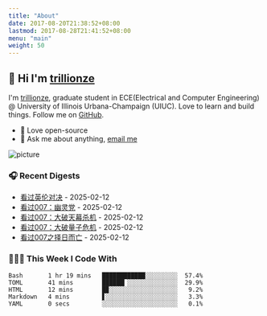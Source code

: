 ```yaml
---
title: "About"
date: 2017-08-20T21:38:52+08:00
lastmod: 2017-08-28T21:41:52+08:00
menu: "main"
weight: 50
---
```


## 👋 Hi I'm [trillionze](https://www.trillionze.com)

I'm [trillionze](https://www.trillionze.com), graduate student in ECE(Electrical and Computer Engineering) @ University of Illinois Urbana-Champaign (UIUC). Love to learn and build things. Follow me on [GitHub](https://github.com/trillionze).

- 💼 Love open-source
- 💬 Ask me about anything, [email me](trillionze@163.com)

![picture](https://image.pseudoyu.com/images/dino.gif)

### 🎧 Recent Digests

<!-- douban starts -->
* <a href='http://movie.douban.com/subject/25723583/' target='_blank'>看过英伦对决</a> - 2025-02-12
* <a href='http://movie.douban.com/subject/11620560/' target='_blank'>看过007：幽灵党</a> - 2025-02-12
* <a href='http://movie.douban.com/subject/2363876/' target='_blank'>看过007：大破天幕杀机</a> - 2025-02-12
* <a href='http://movie.douban.com/subject/1946882/' target='_blank'>看过007：大破量子危机</a> - 2025-02-12
* <a href='http://movie.douban.com/subject/1303773/' target='_blank'>看过007之择日而亡</a> - 2025-02-12
<!-- douban ends -->

### 👨🏻‍💻 This Week I Code With

<!-- code_time starts -->

```text
Bash       1 hr 19 mins   ████████████░░░░░░░░░  57.4%
TOML       41 mins        ██████▎░░░░░░░░░░░░░░  29.9%
HTML       12 mins        █▉░░░░░░░░░░░░░░░░░░░   9.2%
Markdown   4 mins         ▋░░░░░░░░░░░░░░░░░░░░   3.3%
YAML       0 secs         ░░░░░░░░░░░░░░░░░░░░░   0.1%
```

<!-- code_time ends -->